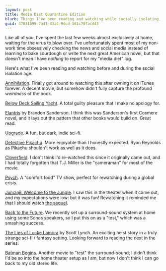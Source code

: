 ```yaml
---
layout: post
title: Media Diet Quarantine Edition
blurb: Things I've been reading and watching while socially isolating.
guid: 47031b95-7a41-43a4-9dcd-161c707acd43
---
```


Like all of you, I've spent the last few weeks almost exclusively at home, waiting for the virus to blow over. I've unfortunately spent most of my non-work time obsessively checking the news and social media instead of learning to bake sourdough or write the next great American novel, but that doesn't mean I have *nothing* to report for my "media diet" log.

Here's what I've been reading and watching before and during the social isolation age.

[Annihilation](https://letterboxd.com/film/annihilation/). Finally got around to watching this after owning it on iTunes forever. A decent movie, but somehow didn't fully capture the profound *weirdness* of the book.

[Below Deck Sailing Yacht](https://www.bravotv.com/below-deck-sailing-yacht). A total guilty pleasure that I make no apology for.

[Elantris](https://www.amazon.com/gp/product/B003G93YLY) by Brandon Sanderson. I think this was Sanderson's first Cosmere novel, and it lays out the pattern that other books would build on. Great read.

[Upgrade](https://letterboxd.com/film/upgrade/). A fun, but dark, indie sci-fi.

[Detective Pikachu](https://letterboxd.com/film/pokemon-detective-pikachu/). More enjoyable than I honestly expected. Ryan Reynolds as Pikachu shouldn't work as well as it does.

[Cloverfield](https://letterboxd.com/film/cloverfield/). I don't think I'd re-watched this since it originally came out, and I had totally forgotten that T.J. Miller is the "cameraman" for most of the movie.

[Psych](https://www.usanetwork.com/psych). A "comfort food" TV show, perfect for rewatching during a global crisis.

[Jumanji: Welcome to the Jungle](https://letterboxd.com/film/jumanji-welcome-to-the-jungle/). I saw this in the theater when it came out, and my expectations were low: but it was fun! Rewatching it reminded me that I should watch [the sequel](https://letterboxd.com/film/jumanji-the-next-level/).

[Back to the Future](https://letterboxd.com/film/back-to-the-future/). We recently set up a surround-sound system at home using some Sonos speakers, so I put this on as a "test," which was a smashing success.

[The Lies of Locke Lamora](https://www.amazon.com/gp/product/B000JMKNJ2) by Scott Lynch. An exciting heist story in a truly strange sci-fi / fantasy setting. Looking forward to reading the next in the series.

[Batman Begins](https://letterboxd.com/film/batman-begins/). Another movie to "test" the surround-sound; I didn't think I'd be so into the home theater setup as I am, but now I don't think I can go back to my old stereo life.
